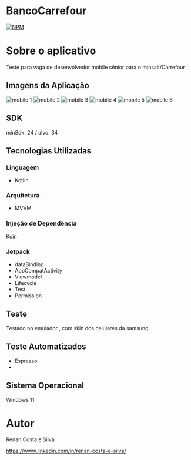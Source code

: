 # BancoCarrefour
[![NPM](https://img.shields.io/npm/l/react)](https://github.com/RenanCostaSilva/Camera2/blob/main/LICENSE)


# Sobre o aplicativo
Teste para vaga de desenvolvedor mobile sênior para o minsait/Carrefour 

## Imagens da Aplicação
![mobile 1](https://github.com/RenanCostaSilva/BancoCarrefourGitHub/blob/main/t1.png)
![mobile 2](https://github.com/RenanCostaSilva/BancoCarrefourGitHub/blob/main/t2.png)
![mobile 3](https://github.com/RenanCostaSilva/BancoCarrefourGitHub/blob/main/t3.png)
![mobile 4](https://github.com/RenanCostaSilva/BancoCarrefourGitHub/blob/main/t4.png)
![mobile 5](https://github.com/RenanCostaSilva/BancoCarrefourGitHub/blob/main/t5.png)
![mobile 6](https://github.com/RenanCostaSilva/BancoCarrefourGitHub/blob/main/t6.png)

## SDK
minSdk: 24 / alvo: 34

## Tecnologias Utilizadas

### Linguagem
- Kotlin

### Arquitetura
- MVVM

### Injeção de Dependência
Koin

### Jetpack
- dataBinding
- AppCompatActivity
- Viewmodel
- Lifecycle
- Test
- Permission

## Teste
Testado no emulador , com skin dos celulares da samsung

## Teste Automatizados
- Espresso
- 
## Sistema Operacional
Windows 11

# Autor
Renan Costa e Silva

https://www.linkedin.com/in/renan-costa-e-silva/
